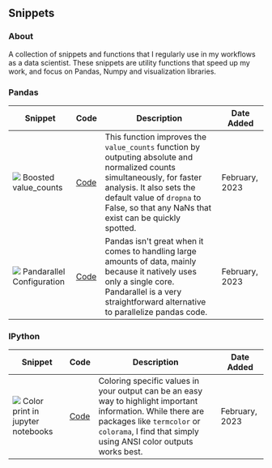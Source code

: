 ## Snippets


### About
A collection of snippets and functions that I regularly use in my workflows as a data scientist. These snippets are utility functions that speed up my work, and focus on Pandas, Numpy and visualization libraries.


### Pandas
| Snippet  | Code | Description | Date Added
| ------------- | ------------- | ------------ | ------------ |
| ![](https://img.shields.io/badge/NEW-success/?style=flat-square) Boosted value_counts | [Code](./pandas/boosted_value_counts.ipynb)| This function improves the `value_counts` function by outputing absolute and normalized counts simultaneously, for faster analysis. It also sets the default value of `dropna` to False, so that any NaNs that exist can be quickly spotted.| February, 2023|
| ![](https://img.shields.io/badge/NEW-success/?style=flat-square) Pandarallel Configuration| [Code](./pandas/pandarallel_config.ipynb)| Pandas isn't great when it comes to handling large amounts of data, mainly because it natively uses only a single core. Pandarallel is a very straightforward alternative to parallelize pandas code. | February, 2023|



### IPython
| Snippet  | Code | Description | Date Added
| ------------- | ------------- | ------------ | ------------ |
| ![](https://img.shields.io/badge/NEW-success/?style=flat-square) Color print in jupyter notebooks | [Code](./ipython/color_print.ipynb)| Coloring specific values in your output can be an easy way to highlight important information. While there are packages like `termcolor` or `colorama`, I find that simply using ANSI color outputs works best.| February, 2023|